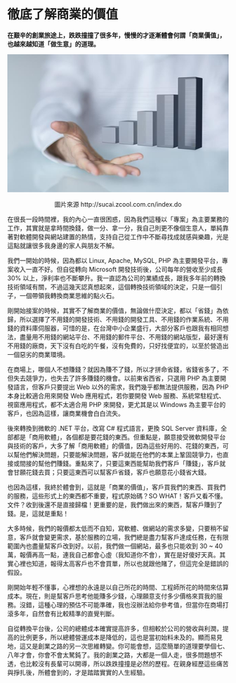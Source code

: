 # 徹底了解商業的價值

**在艱辛的創業旅途上，跌跌撞撞了很多年，慢慢的才逐漸體會何謂「商業價值」，也越來越知道「做生意」的道理。**

<p align="center"><img src="images/7F733C4C-A322-2A02-50B2-FED6C78F6F3B.jpg@700w_0e_1l.jpg"/></p>
<p align="center">圖片來源 http://sucai.zcool.com.cn/index.do

在很長一段時間裡，我的內心一直很困惑，因為我們這種以「專案」為主要業務的工作，其實就是拿時間換錢，做一分、拿一分，我自己則更不像個生意人，單純靠著對軟體開發與網站建置的熱情，支持自己從工作中不斷尋找成就感與樂趣，光是這點就讓很多我身邊的家人與朋友不解。

我們一開始的時候，因為都以 Linux, Apache, MySQL, PHP 為主要開發平台，專案收入一直不好。但自從轉向 Microsoft 開發技術後，公司每年的營收至少成長 30% 以上，淨利率也不斷攀升。我一直認為公司的業績成長，跟我多年前的轉換技術領域有關，不過這幾天認真想起來，這個轉換技術領域的決定，只是一個引子，一個帶領我轉換商業思維的點火石。

剛開始接案的時候，其實不了解商業的價值，無論做什麼決定，都以「省錢」為依歸，所以選擇了不用錢的開發技術、不用錢的開發工具、不用錢的作業系統、不用錢的資料庫伺服器，可惜的是，在台灣中小企業盛行，大部分客戶也跟我有相同想法，盡量用不用錢的網站平台、不用錢的郵件平台、不用錢的網站版型，最好還有不用錢的廠商，天下沒有白吃的午餐，沒有免費的，只好找便宜的，以至於營造出一個惡劣的商業環境。

在商場上，哪個人不想賺錢？就因為賺不了錢，所以才拼命省錢，省錢省多了，不但失去競爭力，也失去了許多賺錢的機會。以前東省西省，只選用 PHP 為主要開發語言，但客戶只要提出 Web 以外的需求，我們幾乎都無法提供服務，因為 PHP 本身比較適合用來開發 Web 應用程式，若你要開發 Web 服務、系統常駐程式、視窗應用程式，都不太適合用 PHP 來開發，更尤其是以 Windows 為主要平台的客戶，也因為這樣，讓商業機會白白流失。

後來轉換到微軟的 .NET 平台，改寫 C# 程式語言，更換 SQL Server 資料庫，全部都是「商用軟體」，各個都是要花錢的東西。但重點是，願意接受微軟開發平台與技術的客戶，大多了解「商用軟體」的價值，因為這些好用的、花錢的東西，可以幫他們解決問題，只要能解決問題，客戶就能在他們的本業上鞏固競爭力，也直接或間接的幫他們賺錢。重點來了，只要這東西能幫助我們客戶「賺錢」，客戶就會甘願花錢去買；只要這東西可以幫客戶省錢，客戶也願意花小錢省大錢。

也因為這樣，我終於體會到，這就是「商業的價值」，客戶買我們的東西、買我們的服務，這些形式上的東西都不重要，程式原始碼？SO WHAT！客戶又看不懂。文件？收到後還不是直接歸檔！更重要的是，我們做出來的東西，幫客戶賺到了錢。是，這就是重點！

大多時候，我們的報價都太低而不自知，寫軟體、做網站的需求多變，只要稍不留意，客戶就會變更需求，基於服務的立場，我們總是盡力幫客戶達成任務，在有限範圍內也盡量幫客戶改到好。以前，我們做一個網站，最多也只能收到 30 ~ 40 萬，報價再高一點，連我自己都會心虛（我知道你不會），實在是好傻好天真。其實心裡也知道，報得太高客戶也不會買單，所以也就跟他賭了，但這完全是錯誤的假設。

剛開始年輕不懂事，心裡想的永遠是以自己所花的時間、工程師所花的時間來估算成本。現在，則是幫客戶思考他能賺多少錢，心理願意支付多少價格來買我的服務。沒錯，這種心理的預估不可能準確，我也沒辦法給你參考值，但當你在商場打滾多年，自然會有比較精準的直覺判斷。

自從轉換平台後，公司的總體成本確實提高許多，但相較於公司的營收與利潤，提高的比例更多，所以總體營運成本是降低的，這也是當初始料未及的。顯而易見地，這又是創業之路的另一次思維轉變。你可能會想，這麼簡單的道理要學個七、八年才會，你會不會太駑鈍了。我的創業之路，大都是一個人走，很多問題想不透，也比較沒有長輩可以開導，所以跌跌撞撞是必然的歷程。在親身經歷這些痛苦與掙扎後，所體會到的，才是踏踏實實的人生經驗。